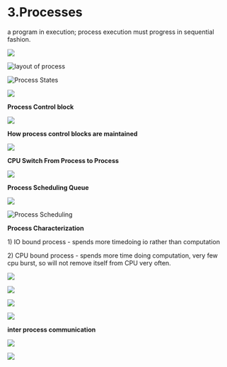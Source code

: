 # 3.Processes

a program in execution; process execution must progress in sequential fashion.

![](../.gitbook/assets/image%20%2855%29.png)

![layout of process](../.gitbook/assets/image%20%28121%29.png)



![Process States](../.gitbook/assets/image%20%2880%29.png)

![](../.gitbook/assets/image%20%28137%29.png)



**Process Control block** 

![](../.gitbook/assets/image%20%2872%29.png)



**How process control blocks are maintained** 

![](../.gitbook/assets/image%20%284%29.png)

**CPU Switch From Process to Process**

![](../.gitbook/assets/image%20%2892%29.png)

**Process Scheduling Queue**

![](../.gitbook/assets/image%20%2848%29.png)

![Process Scheduling](../.gitbook/assets/image%20%2883%29.png)

**Process Characterization** 

1\) IO bound process - spends more timedoing io rather than computation 

2\) CPU bound process - spends more time doing computation, very few cpu burst, so will not remove itself from CPU very often.



![](../.gitbook/assets/image%20%2858%29.png)

![](../.gitbook/assets/image%20%2889%29.png)



![](../.gitbook/assets/image%20%2847%29.png)

![](../.gitbook/assets/image%20%28125%29.png)

**inter process communication** 

![](../.gitbook/assets/image%20%2899%29.png)

![](../.gitbook/assets/image%20%2867%29.png)









